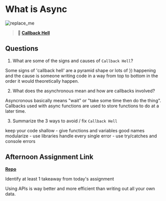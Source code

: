 # What is Async

![replace_me](https://codeworks.blob.core.windows.net/public/assets/img/illustrations/placeholder.svg)

> **📖 [Callback Hell](https://codeworksacademy.com/fs-student-guide/resources/wk4/01-Callbacks)**

## Questions

1. What are some of the signs and causes of `Callback Hell`?

Some signs of 'callback hell' are a pyramid shape or lots of }) happening and the cause is someone writing code in a way from top to bottom in the order it would theoretically happen.

2. What does the asynchronous mean and how are callbacks involved?

Asyncronous basically means "wait" or "take some time then do the thing". Callbacks used with async functions are used to store functions to do at a later time.

3. Summarize the 3 ways to avoid / fix `Callback Hell`

keep your code shallow - give functions and variables good names
modularize - use libraries 
handle every single error - use try/catches and console errors

## Afternoon Assignment Link

**[Repo](https://github.com/JoeCalvi/trivia-game)**

Identify at least 1 takeaway from today's assignment

Using APIs is way better and more efficient than writing out all your own data.
